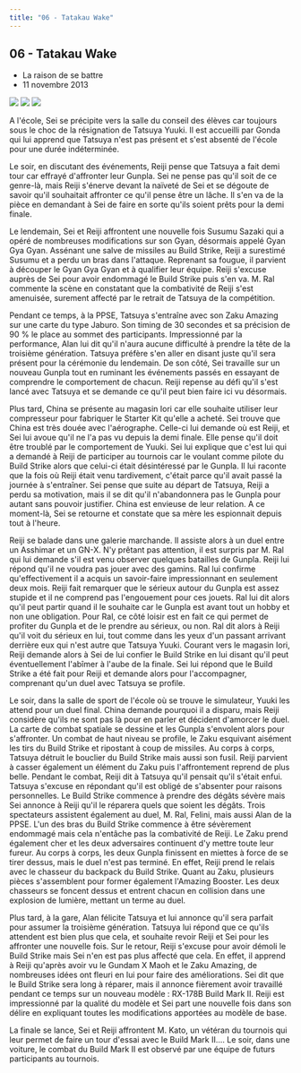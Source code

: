 ```yaml
---
title: "06 - Tatakau Wake"
---
```


06 - Tatakau Wake
-----------------


* La raison de se battre
* 11 novembre 2013



![](/images/stories/saga/gundambf/episodes/06-1.jpg)
![](/images/stories/saga/gundambf/episodes/06-2.jpg)
![](/images/stories/saga/gundambf/episodes/06-3.jpg)



A l'école, Sei se précipite vers la salle du conseil des élèves car toujours sous le choc de la résignation de Tatsuya Yuuki. Il est accueilli par Gonda qui lui apprend que Tatsuya n'est pas présent et s'est absenté de l'école pour une durée indéterminée. 


Le soir, en discutant des événements, Reiji pense que Tatsuya a fait demi tour car effrayé d'affronter leur Gunpla. Sei ne pense pas qu'il soit de ce genre-là, mais Reiji s'énerve devant la naïveté de Sei et se dégoute de savoir qu'il souhaitait affronter ce qu'il pense être un lâche. Il s'en va de la pièce en demandant à Sei de faire en sorte qu'ils soient prêts pour la demi finale.   

Le lendemain, Sei et Reiji affrontent une nouvelle fois Susumu Sazaki qui a opéré de nombreuses modifications sur son Gyan, désormais appelé Gyan Gya Gyan. Assénant une salve de missiles au Build Strike, Reiji a surestimé Susumu et a perdu un bras dans l'attaque. Reprenant sa fougue, il parvient à découper le Gyan Gya Gyan et à qualifier leur équipe. Reiji s'excuse auprès de Sei pour avoir endommagé le Build Strike puis s'en va. M. Ral commente la scène en constatant que la combativité de Reiji s'est amenuisée, surement affecté par le retrait de Tatsuya de la compétition.   

Pendant ce temps, à la PPSE, Tatsuya s'entraîne avec son Zaku Amazing sur une carte du type Jaburo. Son timing de 30 secondes et sa précision de 90 % le place au sommet des participants. Impressionné par la performance, Alan lui dit qu'il n'aura aucune difficulté à prendre la tête de la troisième génération. Tatsuya préfère s'en aller en disant juste qu'il sera présent pour la cérémonie du lendemain. De son côté, Sei travaille sur un nouveau Gunpla tout en ruminant les événements passés en essayant de comprendre le comportement de chacun. Reiji repense au défi qu'il s'est lancé avec Tatsuya et se demande ce qu'il peut bien faire ici vu désormais.   

Plus tard, China se présente au magasin Iori car elle souhaite utiliser leur compresseur pour fabriquer le Starter Kit qu'elle a acheté. Sei trouve que China est très douée avec l'aérographe. Celle-ci lui demande où est Reiji, et Sei lui avoue qu'il ne l'a pas vu depuis la demi finale. Elle pense qu'il doit être troublé par le comportement de Yuuki. Sei lui explique que c'est lui qui a demandé à Reiji de participer au tournois car le voulant comme pilote du Build Strike alors que celui-ci était désintéressé par le Gunpla. Il lui raconte que la fois où Reiji était venu tardivement, c'était parce qu'il avait passé la journée à s'entraîner. Sei pense que suite au départ de Tatsuya, Reiji a perdu sa motivation, mais il se dit qu'il n'abandonnera pas le Gunpla pour autant sans pouvoir justifier. China est envieuse de leur relation. A ce moment-là, Sei se retourne et constate que sa mère les espionnait depuis tout à l'heure. 


Reiji se balade dans une galerie marchande. Il assiste alors à un duel entre un Asshimar et un GN-X. N'y prêtant pas attention, il est surpris par M. Ral qui lui demande s'il est venu observer quelques batailles de Gunpla. Reiji lui répond qu'il ne voudra pas jouer avec des gamins. Ral lui confirme qu'effectivement il a acquis un savoir-faire impressionnant en seulement deux mois. Reiji fait remarquer que le sérieux autour du Gunpla est assez stupide et il ne comprend pas l'engouement pour ces jouets. Ral lui dit alors qu'il peut partir quand il le souhaite car le Gunpla est avant tout un hobby et non une obligation. Pour Ral, ce côté loisir est en fait ce qui permet de profiter du Gunpla et de le prendre au sérieux, ou non. Ral dit alors à Reiji qu'il voit du sérieux en lui, tout comme dans les yeux d'un passant arrivant derrière eux qui n'est autre que Tatsuya Yuuki.
Courant vers le magasin Iori, Reiji demande alors à Sei de lui confier le Build Strike en lui disant qu'il peut éventuellement l'abîmer à l'aube de la finale. Sei lui répond que le Build Strike a été fait pour Reiji et demande alors pour l'accompagner, comprenant qu'un duel avec Tatsuya se profile.   

Le soir, dans la salle de sport de l'école où se trouve le simulateur, Yuuki les attend pour un duel final. China demande pourquoi il a disparu, mais Reiji considère qu'ils ne sont pas là pour en parler et décident d'amorcer le duel. La carte de combat spatiale se dessine et les Gunpla s'envolent alors pour s'affronter. Un combat de haut niveau se profile, le Zaku esquivant aisément les tirs du Build Strike et ripostant à coup de missiles. Au corps à corps, Tatsuya détruit le bouclier du Build Strike mais aussi son fusil. Reiji parvient à casser également un élément du Zaku puis l'affrontement reprend de plus belle. Pendant le combat, Reiji dit à Tatsuya qu'il pensait qu'il s'était enfui. Tatsuya s'excuse en répondant qu'il est obligé de s'absenter pour raisons personnelles. Le Build Strike commence à prendre des dégâts sévère mais Sei annonce à Reiji qu'il le réparera quels que soient les dégâts. Trois spectateurs assistent également au duel, M. Ral, Felini, mais aussi Alan de la PPSE. L'un des bras du Build Strike commence à être sévèrement endommagé mais cela n'entâche pas la combativité de Reiji. Le Zaku prend également cher et les deux adversaires continuent d'y mettre toute leur fureur. Au corps à corps, les deux Gunpla finissent en miettes à force de se tirer dessus, mais le duel n'est pas terminé. En effet, Reiji prend le relais avec le chasseur du backpack du Build Strike. Quant au Zaku, plusieurs pièces s'assemblent pour former également l'Amazing Booster. Les deux chasseurs se foncent dessus et entrent chacun en collision dans une explosion de lumière, mettant un terme au duel. 


Plus tard, à la gare, Alan félicite Tatsuya et lui annonce qu'il sera parfait pour assumer la troisième génération. Tatsuya lui répond que ce qu'ils attendent est bien plus que cela, et souhaite revoir Reiji et Sei pour les affronter une nouvelle fois. Sur le retour, Reiji s'excuse pour avoir démoli le Build Strike mais Sei n'en est pas plus affecté que cela. En effet, il apprend à Reiji qu'après avoir vu le Gundam X Maoh et le Zaku Amazing, de nombreuses idées ont fleuri en lui pour faire des améliorations. Sei dit que le Build Strike sera long à réparer, mais il annonce fièrement avoir travaillé pendant ce temps sur un nouveau modèle : RX-178B Build Mark II. Reiji est impressionné par la qualité du modèle et Sei part une nouvelle fois dans son délire en expliquant toutes les modifications apportées au modèle de base. 


La finale se lance, Sei et Reiji affrontent M. Kato, un vétéran du tournois qui leur permet de faire un tour d'essai avec le Build Mark II.... Le soir, dans une voiture, le combat du Build Mark II est observé par une équipe de futurs participants au tournois. 


